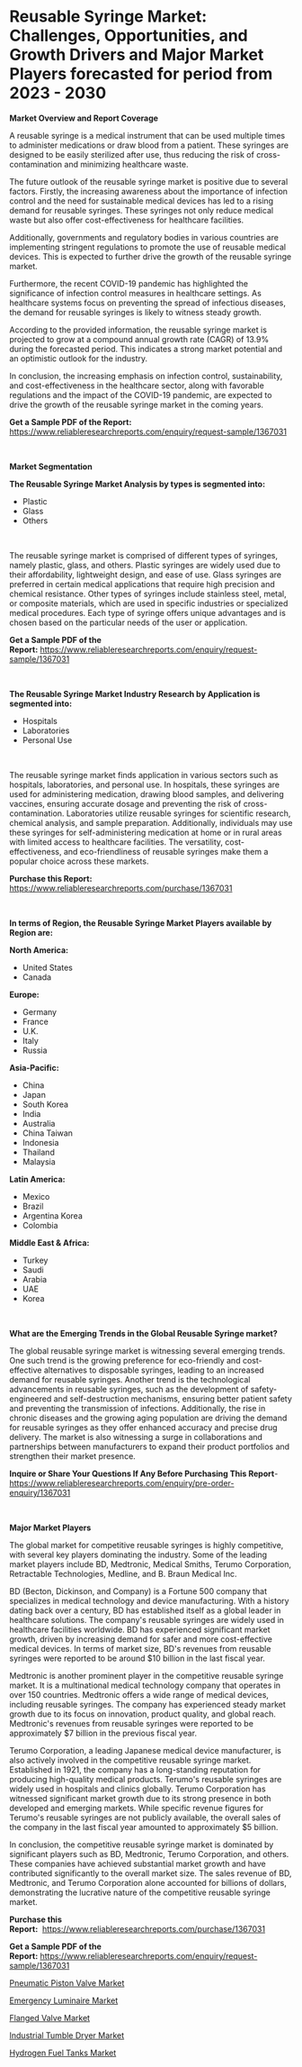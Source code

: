 <p><h1>Reusable Syringe Market: Challenges, Opportunities, and Growth Drivers and Major Market Players forecasted for period from 2023 - 2030</h1></p><p><strong>Market Overview and Report Coverage</strong></p>
<p><p>A reusable syringe is a medical instrument that can be used multiple times to administer medications or draw blood from a patient. These syringes are designed to be easily sterilized after use, thus reducing the risk of cross-contamination and minimizing healthcare waste.</p><p>The future outlook of the reusable syringe market is positive due to several factors. Firstly, the increasing awareness about the importance of infection control and the need for sustainable medical devices has led to a rising demand for reusable syringes. These syringes not only reduce medical waste but also offer cost-effectiveness for healthcare facilities.</p><p>Additionally, governments and regulatory bodies in various countries are implementing stringent regulations to promote the use of reusable medical devices. This is expected to further drive the growth of the reusable syringe market.</p><p>Furthermore, the recent COVID-19 pandemic has highlighted the significance of infection control measures in healthcare settings. As healthcare systems focus on preventing the spread of infectious diseases, the demand for reusable syringes is likely to witness steady growth.</p><p>According to the provided information, the reusable syringe market is projected to grow at a compound annual growth rate (CAGR) of 13.9% during the forecasted period. This indicates a strong market potential and an optimistic outlook for the industry.</p><p>In conclusion, the increasing emphasis on infection control, sustainability, and cost-effectiveness in the healthcare sector, along with favorable regulations and the impact of the COVID-19 pandemic, are expected to drive the growth of the reusable syringe market in the coming years.</p></p>
<p><strong>Get a Sample PDF of the Report:</strong> <a href="https://www.reliableresearchreports.com/enquiry/request-sample/1367031">https://www.reliableresearchreports.com/enquiry/request-sample/1367031</a></p>
<p>&nbsp;</p>
<p><strong>Market Segmentation</strong></p>
<p><strong>The Reusable Syringe Market Analysis by types is segmented into:</strong></p>
<p><ul><li>Plastic</li><li>Glass</li><li>Others</li></ul></p>
<p>&nbsp;</p>
<p><p>The reusable syringe market is comprised of different types of syringes, namely plastic, glass, and others. Plastic syringes are widely used due to their affordability, lightweight design, and ease of use. Glass syringes are preferred in certain medical applications that require high precision and chemical resistance. Other types of syringes include stainless steel, metal, or composite materials, which are used in specific industries or specialized medical procedures. Each type of syringe offers unique advantages and is chosen based on the particular needs of the user or application.</p></p>
<p><strong>Get a Sample PDF of the Report:</strong>&nbsp;<a href="https://www.reliableresearchreports.com/enquiry/request-sample/1367031">https://www.reliableresearchreports.com/enquiry/request-sample/1367031</a></p>
<p>&nbsp;</p>
<p><strong>The Reusable Syringe Market Industry Research by Application is segmented into:</strong></p>
<p><ul><li>Hospitals</li><li>Laboratories</li><li>Personal Use</li></ul></p>
<p>&nbsp;</p>
<p><p>The reusable syringe market finds application in various sectors such as hospitals, laboratories, and personal use. In hospitals, these syringes are used for administering medication, drawing blood samples, and delivering vaccines, ensuring accurate dosage and preventing the risk of cross-contamination. Laboratories utilize reusable syringes for scientific research, chemical analysis, and sample preparation. Additionally, individuals may use these syringes for self-administering medication at home or in rural areas with limited access to healthcare facilities. The versatility, cost-effectiveness, and eco-friendliness of reusable syringes make them a popular choice across these markets.</p></p>
<p><strong>Purchase this Report:</strong>&nbsp; <a href="https://www.reliableresearchreports.com/purchase/1367031">https://www.reliableresearchreports.com/purchase/1367031</a></p>
<p>&nbsp;</p>
<p><strong>In terms of Region, the Reusable Syringe Market Players available by Region are:</strong></p>
<p>
    <p> <strong> North America: </strong>
        <ul>
            <li>United States</li>
            <li>Canada</li>
        </ul>
        </p> 
    <p> <strong> Europe: </strong>
        <ul>
            <li>Germany</li>
            <li>France</li>
            <li>U.K.</li>
            <li>Italy</li>
            <li>Russia</li>
        </ul>
        </p> 
    <p> <strong> Asia-Pacific: </strong>
        <ul>
            <li>China</li>
            <li>Japan</li>
            <li>South Korea</li>
            <li>India</li>
            <li>Australia</li>
            <li>China Taiwan</li>
            <li>Indonesia</li>
            <li>Thailand</li>
            <li>Malaysia</li>
        </ul>
        </p> 
    <p> <strong> Latin America: </strong>
        <ul>
            <li>Mexico</li>
            <li>Brazil</li>
            <li>Argentina Korea</li>
            <li>Colombia</li>
        </ul>
        </p> 
    <p> <strong> Middle East & Africa: </strong>
        <ul>
            <li>Turkey</li>
            <li>Saudi</li>
            <li>Arabia</li>
            <li>UAE</li>
            <li>Korea</li>
        </ul>
    </p>
    </p>
<p>&nbsp;</p>
<p><strong>What are the Emerging Trends in the Global Reusable Syringe market?</strong></p>
<p><p>The global reusable syringe market is witnessing several emerging trends. One such trend is the growing preference for eco-friendly and cost-effective alternatives to disposable syringes, leading to an increased demand for reusable syringes. Another trend is the technological advancements in reusable syringes, such as the development of safety-engineered and self-destruction mechanisms, ensuring better patient safety and preventing the transmission of infections. Additionally, the rise in chronic diseases and the growing aging population are driving the demand for reusable syringes as they offer enhanced accuracy and precise drug delivery. The market is also witnessing a surge in collaborations and partnerships between manufacturers to expand their product portfolios and strengthen their market presence.</p></p>
<p><strong>Inquire or Share Your Questions If Any Before Purchasing This Report</strong>- <a href="https://www.reliableresearchreports.com/enquiry/pre-order-enquiry/1367031">https://www.reliableresearchreports.com/enquiry/pre-order-enquiry/1367031</a></p>
<p>&nbsp;</p>
<p><strong>Major Market Players</strong></p>
<p><p>The global market for competitive reusable syringes is highly competitive, with several key players dominating the industry. Some of the leading market players include BD, Medtronic, Medical Smiths, Terumo Corporation, Retractable Technologies, Medline, and B. Braun Medical Inc.</p><p>BD (Becton, Dickinson, and Company) is a Fortune 500 company that specializes in medical technology and device manufacturing. With a history dating back over a century, BD has established itself as a global leader in healthcare solutions. The company's reusable syringes are widely used in healthcare facilities worldwide. BD has experienced significant market growth, driven by increasing demand for safer and more cost-effective medical devices. In terms of market size, BD's revenues from reusable syringes were reported to be around $10 billion in the last fiscal year.</p><p>Medtronic is another prominent player in the competitive reusable syringe market. It is a multinational medical technology company that operates in over 150 countries. Medtronic offers a wide range of medical devices, including reusable syringes. The company has experienced steady market growth due to its focus on innovation, product quality, and global reach. Medtronic's revenues from reusable syringes were reported to be approximately $7 billion in the previous fiscal year.</p><p>Terumo Corporation, a leading Japanese medical device manufacturer, is also actively involved in the competitive reusable syringe market. Established in 1921, the company has a long-standing reputation for producing high-quality medical products. Terumo's reusable syringes are widely used in hospitals and clinics globally. Terumo Corporation has witnessed significant market growth due to its strong presence in both developed and emerging markets. While specific revenue figures for Terumo's reusable syringes are not publicly available, the overall sales of the company in the last fiscal year amounted to approximately $5 billion.</p><p>In conclusion, the competitive reusable syringe market is dominated by significant players such as BD, Medtronic, Terumo Corporation, and others. These companies have achieved substantial market growth and have contributed significantly to the overall market size. The sales revenue of BD, Medtronic, and Terumo Corporation alone accounted for billions of dollars, demonstrating the lucrative nature of the competitive reusable syringe market.</p></p>
<p><strong>Purchase this Report:</strong>&nbsp;&nbsp;<a href="https://www.reliableresearchreports.com/purchase/1367031">https://www.reliableresearchreports.com/purchase/1367031</a></p>
<p></p>
<p><strong>Get a Sample PDF of the Report:</strong>&nbsp;<a href="https://www.reliableresearchreports.com/enquiry/request-sample/1367031">https://www.reliableresearchreports.com/enquiry/request-sample/1367031</a></p>
<p><p><a href="https://medium.com/@wilmaheaney/pneumatic-piston-valve-market-size-growth-forecast-2023-2030-8552af416d9d">Pneumatic Piston Valve Market</a></p><p><a href="https://www.linkedin.com/pulse/emergency-luminaire-market-research-report-unlocks-analysis-inirc/">Emergency Luminaire Market</a></p><p><a href="https://medium.com/@marcoslemke2023/flanged-valve-market-size-growth-forecast-2023-2030-9601c7cd6056">Flanged Valve Market</a></p><p><a href="https://www.linkedin.com/pulse/industrial-tumble-dryer-market-challenges-opportunities-growth-rjkec/">Industrial Tumble Dryer Market</a></p><p><a href="https://github.com/Chiragrp22/Market-Research-Report-List-1/blob/main/hydrogen-fuel-tanks-market.md">Hydrogen Fuel Tanks Market</a></p></p>